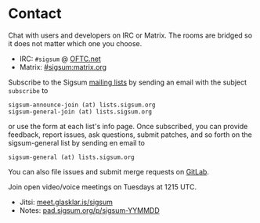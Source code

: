 # Contact

Chat with users and developers on IRC or Matrix. The rooms are bridged so it
does not matter which one you choose.

  - IRC: `#sigsum` @ [OFTC.net][]
  - Matrix: [#sigsum:matrix.org][]

[OFTC.net]: https://oftc.net/
[#sigsum:matrix.org]: https://app.element.io/#/room/#sigsum:matrix.org

Subscribe to the Sigsum [mailing lists][] by sending an email with the subject
`subscribe` to

    sigsum-announce-join (at) lists.sigsum.org
    sigsum-general-join (at) lists.sigsum.org

or use the form at each list's info page.  Once subscribed, you can provide
feedback, report issues, ask questions, submit patches, and so forth on the
sigsum-general list by sending en email to

    sigsum-general (at) lists.sigsum.org

You can also file issues and submit merge requests on [GitLab][].

[mailing lists]: https://lists.sigsum.org/mailman3/postorius/lists/
[GitLab]: https://git.glasklar.is/sigsum/

Join open video/voice meetings on Tuesdays at 1215 UTC.

  - Jitsi: [meet.glasklar.is/sigsum][]
  - Notes: [pad.sigsum.org/p/sigsum-YYMMDD][]

[meet.glasklar.is/sigsum]: https://meet.glasklar.is/sigsum
[pad.sigsum.org/p/sigsum-YYMMDD]: https://pad.sigsum.org/p/sigsum-YYMMDD

